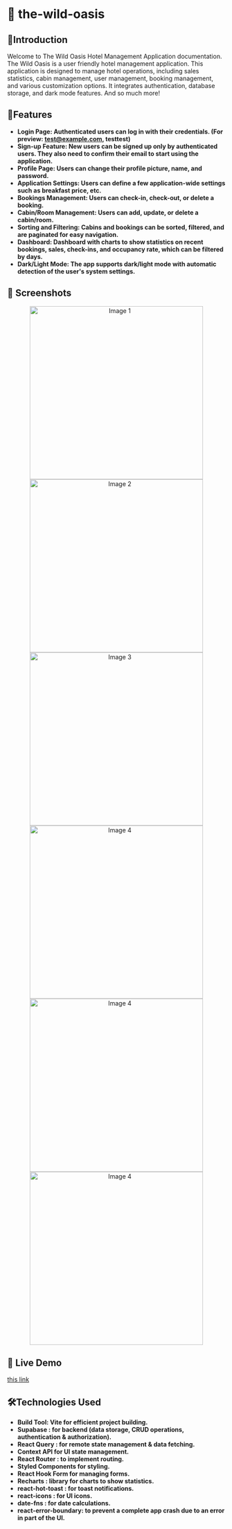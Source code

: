 # 🏰 the-wild-oasis

## 👋Introduction
Welcome to The Wild Oasis Hotel Management Application documentation. The Wild Oasis is a user friendly hotel management application. This application is designed to manage hotel operations, including sales statistics, cabin management, user management, booking management, and various customization options. It integrates authentication, database storage, and dark mode features. And so much more!

## 🌟Features
- **Login Page: Authenticated users can log in with their credentials. (For preview: test@example.com, testtest)**
- **Sign-up Feature: New users can be signed up only by authenticated users. They also need to confirm their email to start using the application.**
- **Profile Page: Users can change their profile picture, name, and password.**
- **Application Settings: Users can define a few application-wide settings such as breakfast price, etc.**
- **Bookings Management: Users can check-in, check-out, or delete a booking.**
- **Cabin/Room Management: Users can add, update, or delete a cabin/room.**
- **Sorting and Filtering: Cabins and bookings can be sorted, filtered, and are paginated for easy navigation.**
- **Dashboard: Dashboard with charts to show statistics on recent bookings, sales, check-ins, and occupancy rate, which can be filtered by days.**
- **Dark/Light Mode: The app supports dark/light mode with automatic detection of the user's system settings.**

## 📸 Screenshots
<div align="center" display="flex">
  <div>
  <img src="https://imgur.com/xpqN0Wl.jpg" alt="Image 1" width="400"/>
  <img src="https://imgur.com/Usk2NDQ.jpg" alt="Image 2" width="400"/>
  </div>
  <div>
  <img src="https://imgur.com/txKtjY5.jpg" alt="Image 3" width="400"/>
  <img src="https://imgur.com/EHPSC3v.jpg" alt="Image 4" width="400"/>
    </div>
    <div>
  <img src="https://imgur.com/Zz979k4.jpg" alt="Image 4" width="400"/>
  <img src="https://imgur.com/hYReXOX.jpg" alt="Image 4" width="400"/>
    </div>
</div>

## 🚀 Live Demo
 [this link](https://the-wild-oasis-f8vp-9lk7x9hcv-yasminmuntaserns-projects.vercel.app)



   ## 🛠️Technologies Used
- **Build Tool: Vite for efficient project building.**
- **Supabase : for backend (data storage, CRUD operations, authentication & authorization).**
- **React Query :  for remote state management & data fetching.**
- **Context API for UI state management.**
- **React Router : to implement routing.**
- **Styled Components for styling.**
- **React Hook Form for managing forms.**
- **Recharts : library for charts to show statistics.**
- **react-hot-toast : for toast notifications.**
- **react-icons : for UI icons.**
- **date-fns :  for date calculations.**
- **react-error-boundary:  to prevent a complete app crash due to an error in part of the UI.**

